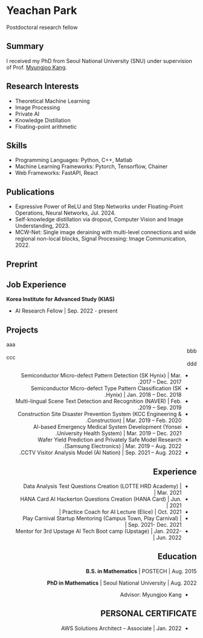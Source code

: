 # Yeachan Park
Postdoctoral research fellow

## Summary
I received my PhD from Seoul National University (SNU) under supervision of Prof. [Myungjoo Kang](https://www.ncia.snu.ac.kr/general-5-1). 

## Research Interests 
- Theoretical Machine Learning
- Image Processing
- Private AI
- Knowledge Distillation 
- Floating-point arithmetic

## Skills
- Programming Languages: Python, C++, Matlab
- Machine Learning Frameworks: Pytorch, Tensorflow, Chainer
- Web Frameworks: FastAPI, React

## Publications
-  Expressive Power of ReLU and Step Networks under Floating-Point Operations, Neural Networks, Jul. 2024. 
-  Self-knowledge distillation via dropout, Computer Vision and Image Understanding, 2023. 
-  MCW-Net: Single image deraining with multi-level connections and wide regional non-local blocks, Signal Processing: Image Communication, 2022.

  
## Preprint

## Job Experience
**Korea Institute for Advanced Study (KIAS)**   
- AI Research Fellow | Sep. 2022 - present


## Projects
<div dir="ltr"> aaa
<div dir="rtl"> bbb

<div dir="ltr"> ccc
<div dir="rtl"> ddd
  
- Semiconductor Micro-defect Pattern Detection (SK Hynix) | Mar. 2017 – Dec. 2017.
- Semiconductor Micro-defect Type Pattern Classification (SK Hynix) | Jan. 2018 – Dec. 2018.
- Multi-lingual Scene Text Detection and Recognition (NAVER) | Feb. 2019 – Sep. 2019.
- Construction Site Disaster Prevention System (KCC Engineering & Construction) | Mar. 2019 – Feb. 2020.
- AI-based Emergency Medical System Development (Yonsei University Health System) | Mar. 2019 – Dec. 2021.
- Wafer Yield Prediction and Privately Safe Model Research (Samsung Electronics) | Mar. 2019 – Aug. 2022.
- CCTV Visitor Analysis Model (AI Nation) | Sep. 2021 – Aug. 2022.

## Experience 
- Data Analysis Test Questions Creation (LOTTE HRD Academy) | Mar. 2021 |
- HANA Card AI Hackerton Questions Creation (HANA Card) | Jun. 2021 |
- Practice Coach for AI Lecture (Elice) | Oct. 2021 |
- Play Carnival Startup Mentoring (Campus Town, Play Carnival) | Sep. 2021- Dec. 2021 |
- Mentor for 3rd Upstage AI Tech Boot camp (Upstage) | Jan. 2022-Jun. 2022 |

## Education
**B.S. in Mathematics** | POSTECH | Aug. 2015 

**PhD in Mathematics** | Seoul National University | Aug. 2022  
 - Advisor: Myungjoo Kang

## PERSONAL CERTIFICATE
- AWS Solutions Architect – Associate |  Jan. 2022

